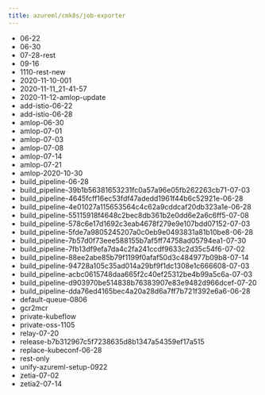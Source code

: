 ```yaml
---
title: azureml/cmk8s/job-exporter
---
```

- 06-22
- 06-30
- 07-28-rest
- 09-16
- 1110-rest-new
- 2020-11-10-001
- 2020-11-11_21-41-57
- 2020-11-12-amlop-update
- add-istio-06-22
- add-istio-06-28
- amlop-06-30
- amlop-07-01
- amlop-07-03
- amlop-07-08
- amlop-07-14
- amlop-07-21
- amlop-2020-10-30
- build_pipeline-06-28
- build_pipeline-39b1b56381653231fc0a57a96e05fb262263cb71-07-03
- build_pipeline-4645fcff16ec53fdf47adedd1961f44b6c52921e-06-28
- build_pipeline-4e01027a115653564c4c62a9cddcaf20db323a1e-06-28
- build_pipeline-55115918f4648c2bec8db361b2e0dd6e2a6c6ff5-07-08
- build_pipeline-578c6e17d1692c3eab4678f279e9e107bdd07152-07-03
- build_pipeline-5fde7a9805245207a0c0eb9e0493831a81b10be8-06-28
- build_pipeline-7b57d0f73eee588155b7af5ff74758ad05794ea1-07-30
- build_pipeline-7fb13df9efa7da4c2fa241ccdf9633c2d35c54f6-07-02
- build_pipeline-88ee2abe85b79f1199f0afaf50d3c484977b09b8-07-14
- build_pipeline-94728a105c35ad014a29bf9f1dc1308e1c666608-07-03
- build_pipeline-acbc0615748daa665f2c40ef25312be4b99a5c6a-07-03
- build_pipeline-d903970be514838b76383907e83e9482d966dcef-07-20
- build_pipeline-dda76ed4165bec4a20a28d6a7ff7b721f392e6a6-06-28
- default-queue-0806
- gcr2mcr
- private-kubeflow
- private-oss-1105
- relay-07-20
- release-b7b312967c5f7238635d8b1347a54359ef17a515
- replace-kubeconf-06-28
- rest-only
- unify-azureml-setup-0922
- zetia-07-02
- zetia2-07-14

